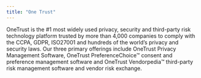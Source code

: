 ```yaml
---
title: "One Trust"
---
```


OneTrust is the #1 most widely used privacy, security and third-party risk technology platform trusted by more than 4,000 companies to comply with the CCPA, GDPR, ISO27001 and hundreds of the world’s privacy and security laws. Our three primary offerings include OneTrust Privacy Management Software, OneTrust PreferenceChoice™ consent and preference management software and OneTrust Vendorpedia™ third-party risk management software and vendor risk exchange.

